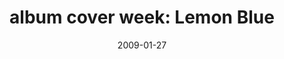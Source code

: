 ---
layout: base.njk
title : 'album cover week: Lemon Blue' 
view_title : 'None' 
year : '2009' 
date : '2009-01-27' 
img_file : '/drawing/lemonblue.png' 
html_file : 'lemonblue' 
next_html : 'whycantifindanything.html' 
year_order : '23' 
permalink : "title/{{html_file}}.html"
---